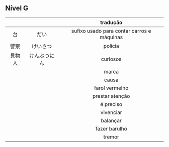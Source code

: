 ## Nível G

|     |     | tradução |
|:---:|:---:|:--------:|
| 台 | だい | sufixo usado para contar carros e máquinas |
| 警察 | けいさつ | polícia |
| 見物人 | けんぶつにん | curiosos |
|  |  | marca |
|  |  | causa |
|  |  | farol vermelho |
|  |  | prestar atenção |
|  |  | é preciso |
|  |  | vivenciar |
|  |  | balançar |
|  |  | fazer barulho |
|  |  | tremor |